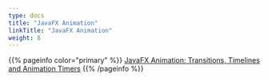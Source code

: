 ```yaml
---
type: docs
title: "JavaFX Animation"
linkTitle: "JavaFX Animation"
weight: 8
---
```


{{% pageinfo color="primary" %}}
[JavaFX Animation: Transitions, Timelines and Animation Timers](https://edencoding.com/javafxanimation-transitions-timelines-and-animation-timers/)
{{% /pageinfo %}}

